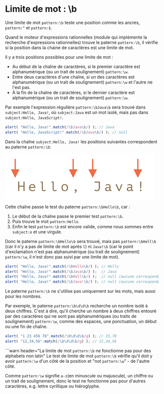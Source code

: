 # Limite de mot : \b

Une limite de mot `pattern:\b` teste une position comme les ancres, `pattern:^` et `pattern:$`.

Quand le moteur d'expressions rationnelles (module qui implémente la recherche d'expressions rationnelles) trouve le paterne `pattern:\b`, il vérifie si la position dans la chaine de caractères est une limite de mot.

Il y a trois positions possibles pour une limite de mot :

- Au début de la chaîne de caractères, si le premier caractère est alphanumérique (ou un trait de soulignement) `pattern:\w`.
- Entre deux caractères d'une chaîne, si un des caractères est alphanumérique (ou un trait de soulignement) `pattern:\w` et l'autre ne l'est pas.
- À la fin de la chaîne de caractères, si le dernier caractère est alphanumérique (ou un trait de soulignement) `pattern:\w`.

Par exemple l'expression régulière `pattern:\bJava\b` sera trouvé dans `subject:Hello, Java!`, où `subject:Java` est un mot isolé, mais pas dans `subject:Hello, JavaScript!`.

```js run
alert( "Hello, Java!".match(/\bJava\b/) ); // Java
alert( "Hello, JavaScript!".match(/\bJava\b/) ); // null
```

Dans la chaîne `subject:Hello, Java!` les positions suivantes correspondent au paterne `pattern:\b`:

![](hello-java-boundaries.svg)

Cette chaîne passe le test du paterne `pattern:\bHello\b`, car :

1. Le début de la chaîne passe le premier test `pattern:\b`.
2. Puis trouve le mot `pattern:Hello`.
3. Enfin le test `pattern:\b` est encore valide, comme nous sommes entre `subject:o` et une virgule.

Donc le paterne `pattern:\bHello\b` sera trouvé, mais pas `pattern:\bHell\b` (car il n'y a pas de limite de mot après `l`) ni `Java!\b` (car le point d'exclamation n'est pas alphanumérique (ou trait de soulignement) `pattern:\w`, il n'est donc pas suivi par une limite de mot).

```js run
alert( "Hello, Java!".match(/\bHello\b/) ); // Hello
alert( "Hello, Java!".match(/\bJava\b/) );  // Java
alert( "Hello, Java!".match(/\bHell\b/) );  // null (aucune correspondance)
alert( "Hello, Java!".match(/\bJava!\b/) ); // null (aucune correspondance)
```

Le paterne `pattern:\b` ne s'utilise pas uniquement sur les mots, mais aussi pour les nombres.

Par exemple, le paterne `pattern:\b\d\d\b` recherche un nombre isolé à deux chiffres. C'est à dire, qu'il cherche un nombre à deux chiffres entouré par des caractères qui ne sont pas alphanumériques (ou traits de soulignement) `pattern:\w`, comme des espaces, une ponctuation, un début ou une fin de chaîne.

```js run
alert( "1 23 456 78".match(/\b\d\d\b/g) ); // 23,78
alert( "12,34,56".match(/\b\d\d\b/g) ); // 12,34,56
```

```warn header="La limite de mot `pattern:\b` ne fonctionne pas pour des alphabets non latin"
Le test de limite de mot `pattern:\b` vérifie qu'il doit y avoir `pattern:\w` d'un côté de la position et "not `pattern:\w`" - de l'autre côté.

Comme `pattern:\w` signifie `a-z`(en minuscule ou majuscule), un chiffre ou un trait de soulignement, donc le test ne fonctionne pas pour d'autres caractères, e.g. lettre cyrillique ou hiéroglyphe.
```
